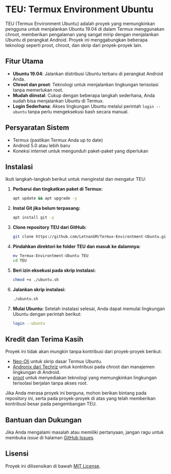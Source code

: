 # TEU: Termux Environment Ubuntu

TEU (Termux Environment Ubuntu) adalah proyek yang memungkinkan pengguna untuk menjalankan Ubuntu 19.04 di dalam Termux menggunakan chroot, memberikan pengalaman yang sangat mirip dengan menjalankan Ubuntu di perangkat Android. Proyek ini menggabungkan beberapa teknologi seperti proot, chroot, dan skrip dari proyek-proyek lain.

## Fitur Utama

- **Ubuntu 19.04**: Jalankan distribusi Ubuntu terbaru di perangkat Android Anda.
- **Chroot dan proot**: Teknologi untuk menjalankan lingkungan terisolasi tanpa memerlukan root.
- **Mudah diinstal**: Cukup dengan beberapa langkah sederhana, Anda sudah bisa menjalankan Ubuntu di Termux.
- **Login Sederhana**: Akses lingkungan Ubuntu melalui perintah `login --ubuntu` tanpa perlu mengeksekusi bash secara manual.

## Persyaratan Sistem

- Termux (pastikan Termux Anda up to date)
- Android 5.0 atau lebih baru
- Koneksi internet untuk mengunduh paket-paket yang diperlukan

## Instalasi

Ikuti langkah-langkah berikut untuk menginstal dan mengatur TEU:

1. **Perbarui dan tingkatkan paket di Termux:**
    ```bash
    apt update && apt upgrade -y
    ```

2. **Instal Git jika belum terpasang:**
    ```bash
    apt install git -y
    ```

3. **Clone repository TEU dari GitHub:**
    ```bash
    git clone https://github.com/LetnanGM/Termux-Environtment-Ubuntu.git
    ```

4. **Pindahkan direktori ke folder TEU dan masuk ke dalamnya:**
    ```bash
    mv Termux-Environtment-Ubuntu TEU
    cd TEU
    ```

5. **Beri izin eksekusi pada skrip instalasi:**
    ```bash
    chmod +x ./ubuntu.sh
    ```

6. **Jalankan skrip instalasi:**
    ```bash
    ./ubuntu.sh
    ```

7. **Mulai Ubuntu:**
   Setelah instalasi selesai, Anda dapat memulai lingkungan Ubuntu dengan perintah berikut:
    ```bash
    login --ubuntu
    ```

## Kredit dan Terima Kasih

Proyek ini tidak akan mungkin tanpa kontribusi dari proyek-proyek berikut:

- [Neo-Oli](https://github.com/Neo-Oli/termux-ubuntu) untuk skrip dasar Termux Ubuntu.
- [Andronix dari Techriz](https://github.com/Techriz/Andronix) untuk kontribusi pada chroot dan manajemen lingkungan di Android.
- [proot](https://proot-me.github.io/) untuk menyediakan teknologi yang memungkinkan lingkungan terisolasi berjalan tanpa akses root.

Jika Anda merasa proyek ini berguna, mohon berikan bintang pada repository ini, serta pada proyek-proyek di atas yang telah memberikan kontribusi besar pada pengembangan TEU.

## Bantuan dan Dukungan

Jika Anda mengalami masalah atau memiliki pertanyaan, jangan ragu untuk membuka *issue* di halaman [GitHub Issues](https://github.com/LetnanGM/Termux-Environtment-Ubuntu/issues).

## Lisensi

Proyek ini dilisensikan di bawah [MIT License](LICENSE).
